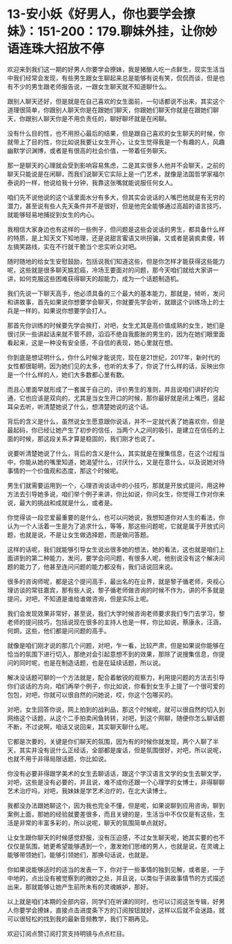 # 13-安小妖《好男人，你也要学会撩妹》：151-200：179.聊妹外挂，让你妙语连珠大招放不停

欢迎来到我们这一期的好男人你要学会撩妹，我是猪酿人吃一点鲜生，现实生活当中我们经常会发现，有些男生跟女生聊起来总是能够有说有笑，侃侃而谈，但是也有不少的男生跟老师报告说，一跟女生聊天就不知道聊什么。

跟别人聊天还好，但是就是在自己喜欢的女生面前，一句话都说不出来，其实这个道理很简单，你跟别人聊天你是在跟她们聊天，你跟她们聊天你就是在跟她们聊天，你跟别人聊天你是不用负责任的，聊好聊坏就是在闲聊。

没有什么目的性，也不用担心最后的结果，但是跟自己喜欢的女生聊天的时候，你就带上了目的性，你比如说我要让女生开心，让女生觉得我是一个有趣的人，风趣幽默学识渊博，或者是有很高的社会价值，一带着任务聊天。

那一是聊天的心理就会受到影响容易焦虑，二是其实很多人他并不会聊天，之前的聊天只能说是在闲聊，而我们说聊天它实际上是一门艺术，就像是法国哲学家福尔泰说的一样，他说给我十分钟，我靠这张嘴就能说服任何女人。

咱们先不说他说的这个话里面水分有多大，但其实会说话的人嘴巴他就是有无穷的潜力，甚至说有些人先天条件并不是很好，但是他完全能够通过高超的语言技巧，就能够轻易地捕捉到女生的内心。

我相信大家身边也有这样的一些例子，但问题是这些会说话的男生，都具备什么样的特质，是上知天文下知地理，还是说甜言蜜语又哄拐骗，又或者是装疯卖傻，转左搞笑路线，实在不行就干脆当个忠实听众对吧。

随时随地的给女生安慰鼓励，包括说我们知道这些，但是你怎样才能获得这些能力呢，这些就是很多聊天尴尬癌，冷场王要面对的问题，那今天咱们就给大家讲一讲，如何克服这些困难获得聊天的超能力，成为一个话题制造机。

我们先说一下聊天高手，他必须具备的三个最大的基本能力，那就是，倾听，发问和讲故事，首先如果说你想要学会聊天，你就要先学会听，就跟这个训练场上的士兵是一样的，如果说你想要学会打人。

那首先你训练的时候要先学会挨打，对吧，女生尤其是高价值成熟的女生，她们是很讨厌一些讲起话来就不管不顾，滔滔不绝自我膨胀的男生的，因为在她们眼里面看起来，这是一种没有安全感，不自信的表现，她心里就在想。

你到底是想证明什么，你什么时候才能说完，现在是21世纪，2017年，新时代的女性都很聪明，因为她们见的太多，也听的太多了，你说了什么样的话，反映出你是一个什么样的人，她们大多数都心里有数。

而且心里面早就形成了一套属于自己的，评价男生的准则，并且说咱们讲好的沟通，它也应该是双向的，尤其是当女生开口的时候，那你最好就是闭上嘴巴，竖起耳朵去听，听清楚她说了什么，想清楚她说的这个话。

背后的含义是什么，虽然说女生愿意跟你说话，并不一定就代表了她喜欢你，但是最起码，你已经让她产生了初步的信任，当两个人之间的吸引，是建立在信任的上面的时候，那这段关系才算是稳固的，我们刚才也说了。

说要听清楚她说了什么，背后的含义是什么，其实就是在搜集信息，在这个过程当中，你能从她的嘴里知道，她渴望什么，讨厌什么，又是在意什么，以及说她对待事情的一个价值观和态度，那这个时候呢。

男生们就需要运用到一个，心理咨询谈话中的小技巧，那就是开放式提问，用这种方法去引导她多说，咱们举个例子来讲，你比如说，你问女生，你觉得工作对你来说，最大的挑战和成就是什么，或者是。

你觉得谈一段恋爱最重要的是什么，也可以问她说，我想知道你对人生的看法，你认为一个人活着一生是为了追求什么，等等，那这些问题呢，它就是属于开放式问题，也就是说，不是让女生做选择题，而是做问答题。

这样的话呢，我们就能够引导女生说出很多她的想法，她的看法，这也就是咱们上面讲到的第二种能力，发问，要学会问问题，有很多人呢，他别说没有这个解决问题的能力了，他甚至连问问题的能力都没有，我们话说回来说。

很多的咨询师呢，都是这个提问高手，最出名的在业界，就是黎子循老师，央视心理访谈的常驻嘉宾，那有些人说，黎子循老师做咨询的时候不作为，讲的不多就是提问，对吧，不知道是谁给谁做咨询，但是实际上呢。

我们会发现效果非常好，甚至说，我们大学时候咨询老师要求我们专门去学习，黎老师的提问技巧，包括说现在很多的主持人也是一样，你比如说，蔡康永，汪涵，何炯，这些，他们都是问问题的高手。

就像是咱们刚才说的那几个问题，对吧，乍一看，比较严肃，但是如果说你能够在恰当的氛围下进行切入，那绝对会引起意想不到的效果，那除了说搜集信息，你提问的同时呢，也是在制造话题，也是在延续话题，所以说。

解决没话题可聊的一个方法就是，配合着敏锐的观察力，利用提问题的方法去引导你们谈话的方向，咱们再举个例子，你比如说，你看到女生手上提了一个很可爱的包包，对吧，你就可以很自然的问她说，哎，你这个包哪买的。

对吧，女生回答你说，网上拍到的战利品，那这个时候呢，就可以很自然的切入到网络这个话题，从这个二手拍卖闲鱼转转，对吧，到这个网聊，随便你怎么聊话题不断，不过说啊，咱话又说回来，其实聊天聊什么呢。

它都是次要的，关键是你们聊天的氛围，因为有的时候你就发现，两个人聊了半天，其实并没有说什么正经话，全部都是废话，但是氛围很好，对吧，所以说呢，也就不用于非得局限话题，你比如说。

你没有必要非得跟学美术的女生去聊话话，跟这个学汉语言文学的女生去聊文学，对吧，这些是没有必要的，并且说，难不成你还跟一个心理学的女博士，非得聊聊艺术治疗吗，对吧，我妹妹是学艺术治疗的，在北大读博士。

我都没办法跟她聊这个，因为我也完全不懂，但是呢，如果说聊到应用咨询，聊到案例上面，那她的经验就要差很多，而且关键的是，生活当中不仅仅是有这些，生活是非常的丰富多彩的，所以说呢，聊天的氛围简单点就好。

让女生跟你聊天的时候感觉舒服，没有压迫感，不过女生聊天呢，她其实要的也不仅仅是氛围，她更希望能够遇到一个，激发她们思绪的男人，也就是说，在灵魂上能够带领她们，能够引领她们，那换句话说，也就是。

你如果说能够适时的适当的发表一下，你对于一些事情的独到见解，或者是，一于中地的，点出没有被觉察到的微妙之处，并且说，以类似于讲故事情节的方式描述出来，那就能够让她产生前所未有的灵魂嫉妒，那好。

以上就是咱们本期的全部内容，同学们在听课的同时，也可以订阅这张专辑，好男人你要学会撩妹，直接点击进度条下方的订阅按钮就好，这样以后就不会迷路，就可以很轻松的找到我的最新音频教学，我们下期再见。

欢迎订阅点赞订阅打赏支持明镜与点点栏目。
